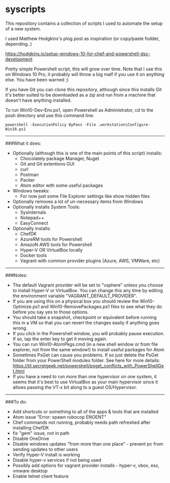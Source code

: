 # syscripts

This repository contains a collection of scripts I used to automate the setup of a new system.

I  used Matthew Hodgkins's plog post as inspiration (or copy/paste fodder, depending..)

https://hodgkins.io/setup-windows-10-for-chef-and-powershell-dsc-development


Pretty simple Powershell script, this will grow over time. Note that I use this on Windows 10 Pro, it probably will throw a big malf if you use it on anything else.  You have been warned ;)

If you have Git you can clone this repository, although since this installs Git it's better suited to be downloaded as a zip and run from a machine that doesn't have anything installed.

To run Win10-Dev-Env.ps1, open Powershell as Administrator, cd to the posh directory and use this command line:

`powershell -ExecutionPolicy ByPass -File .workstation\Configure-Win10.ps1`

---

###What it does:
- Optionally (although this is one of the main points of this script) installs:
  * Chocolately package Manager, Nuget
  * Git and Git extentions GUI
  * curl
  * Postman
  * Packer
  * Atom editor with some useful packages
- Windows tweaks:
  * For now just some File Explorer settings like show hidden files
- Optionally removes a lot of un-necessary items from Windows
- Optionally installs System Tools:
  * SysInternals
  * Notepad++
  * EasyConnect
- Optionally installs:
  * ChefDK
  * AzureRM tools for Powershell
  * AmazoN AWS tools for Powershell
  * Hyper-V OR VirtualBox locally
  * Docker tools
  * Vagrant with common provider plugins (Azure, AWS, VMWare, etc)

---

###Notes:
- The default Vagrant provider will be set to "vsphere" unless you choose to install Hyper-V or VirtualBox.  You can change this any time by editing the environment variable "VAGRANT_DEFAULT_PROVIDER".
- If you are using this on a physical box you should review the Win10-Optimize.ps1 and Win10-RemovePackages.ps1 files to see what they do before you say yes to those options.
- You should take a snapshot, checkpoint or equivalent before running this in a VM so that you can revert the changes easily if anything goes wrong.
- If you click in the Powershell window, you will probably pause execution.  If so, tap the enter key to get it moving again.
- You can run Win10-AtomPkgs.cmd (in a new shell window or from file explorer, not from the same window!) to install useful packages for Atom
- Sometimes PsGet can cause you problems.  If so just delete the PsGet folder from your PowerShell modules folder.  See here for more details: https://til.secretgeek.net/powershell/psget_conflicts_with_PowerShellGet.html
- If you have a need to run more than one hypervisor on one system, it seems that it's best to use VirtualBox as your main hypervisor since it allows passing the VT-x bit along to a guest OS/Hypervisor.
---

###To do:
- Add shortcuts or something to all of the apps & tools that are installed
- Atom issue "Error: spawn rubocop ENOENT"
- Chef commands not running, probably needs path refreshed after installing ChefDK
- fix "gem" issue, not in path
- Disable OneDrive
- Disable windows updates "from more than one place" - prevent pc from sending updates to other users
- Verify Hyper-V install is working
- Disable hyper-v services if not being used
- Possibly add options for vagrant provider installs - hyper-v, vbox, esx, vmware desktop
- Enable telnet client feature
